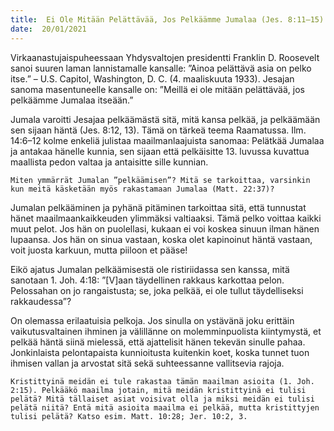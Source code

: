 ```yaml
---
title:  Ei Ole Mitään Pelättävää, Jos Pelkäämme Jumalaa (Jes. 8:11–15)
date:  20/01/2021
---
```


Virkaanastujaispuheessaan Yhdysvaltojen presidentti Franklin D. Roosevelt sanoi suuren laman lannistamalle kansalle: ”Ainoa pelättävä asia on pelko itse.” – U.S. Capitol, Washington, D. C. (4. maaliskuuta 1933). Jesajan sanoma masentuneelle kansalle on: ”Meillä ei ole mitään pelättävää, jos pelkäämme Jumalaa itseään.”

Jumala varoitti Jesajaa pelkäämästä sitä, mitä kansa pelkää, ja pelkäämään sen sijaan häntä (Jes. 8:12, 13). Tämä on tärkeä teema Raamatussa. Ilm. 14:6–12 kolme enkeliä julistaa maailmanlaajuista sanomaa: Pelätkää Jumalaa ja antakaa hänelle kunnia, sen sijaan että pelkäisitte 13. luvussa kuvattua maallista pedon valtaa ja antaisitte sille kunnian.

`Miten ymmärrät Jumalan ”pelkäämisen”? Mitä se tarkoittaa, varsinkin kun meitä käsketään myös rakastamaan Jumalaa (Matt. 22:37)?`

Jumalan pelkääminen ja pyhänä pitäminen tarkoittaa sitä, että tunnustat hänet maailmaankaikkeuden ylimmäksi valtiaaksi. Tämä pelko voittaa kaikki muut pelot. Jos hän on puolellasi, kukaan ei voi koskea sinuun ilman hänen lupaansa. Jos hän on sinua vastaan, koska olet kapinoinut häntä vastaan, voit juosta karkuun, mutta piiloon et pääse!

Eikö ajatus Jumalan pelkäämisestä ole ristiriidassa sen kanssa, mitä sanotaan 1. Joh. 4:18: ”[V]aan täydellinen rakkaus karkottaa pelon. Pelossahan on jo rangaistusta; se, joka pelkää, ei ole tullut täydelliseksi rakkaudessa”?

On olemassa erilaatuisia pelkoja. Jos sinulla on ystävänä joku erittäin vaikutusvaltainen ihminen ja välillänne on molemminpuolista kiintymystä, et pelkää häntä siinä mielessä, että ajattelisit hänen tekevän sinulle pahaa. Jonkinlaista pelontapaista kunnioitusta kuitenkin koet, koska tunnet tuon ihmisen vallan ja arvostat sitä sekä suhteessanne vallitsevia rajoja.

`Kristittyinä meidän ei tule rakastaa tämän maailman asioita (1. Joh. 2:15). Pelkääkö maailma jotain, mitä meidän kristittyinä ei tulisi pelätä? Mitä tällaiset asiat voisivat olla ja miksi meidän ei tulisi pelätä niitä? Entä mitä asioita maailma ei pelkää, mutta kristittyjen tulisi pelätä? Katso esim. Matt. 10:28; Jer. 10:2, 3.`